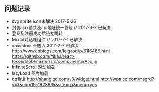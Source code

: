 ## 问题记录
- svg sprite icon未解决   2017-5-26
- 封装ajax请求及api地址统一管理   // 2017-6-2 已解决
- 登录及注册成功后链接跳转
- Modal对话框组件        // 2017-7-1 已解决
- checkbox 全选    // 2017-7-7  已解决 http://www.cnblogs.com/leigood/p/6116466.html   https://github.com/YikaJ/react-todos/blob/master/src/components/App.js
- InfiniteScroll 滚动加载
- lazyLoad 图片加载
- qq会话  http://shang.qq.com/v3/widget.html   http://wpa.qq.com/msgrd?v=3&uin=1951828835&site=qq&menu=yes
